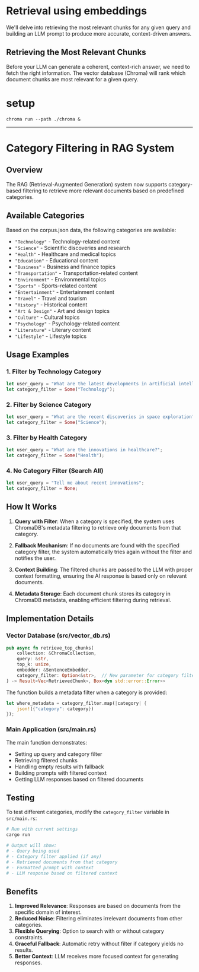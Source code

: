 # Retrieval using embeddings

We'll delve into retrieving the most relevant chunks for any given query and building an LLM prompt to produce more accurate, context-driven answers.

## Retrieving the Most Relevant Chunks

Before your LLM can generate a coherent, context-rich answer, we need to fetch the right information. The vector database (Chroma) will rank which document chunks are most relevant for a given query.

# setup

```shell
chroma run --path ./chroma &
```

---

# Category Filtering in RAG System

## Overview

The RAG (Retrieval-Augmented Generation) system now supports category-based filtering to retrieve more relevant documents based on predefined categories.

## Available Categories

Based on the corpus.json data, the following categories are available:

- `"Technology"` - Technology-related content
- `"Science"` - Scientific discoveries and research
- `"Health"` - Healthcare and medical topics
- `"Education"` - Educational content
- `"Business"` - Business and finance topics
- `"Transportation"` - Transportation-related content
- `"Environment"` - Environmental topics
- `"Sports"` - Sports-related content
- `"Entertainment"` - Entertainment content
- `"Travel"` - Travel and tourism
- `"History"` - Historical content
- `"Art & Design"` - Art and design topics
- `"Culture"` - Cultural topics
- `"Psychology"` - Psychology-related content
- `"Literature"` - Literary content
- `"Lifestyle"` - Lifestyle topics

## Usage Examples

### 1. Filter by Technology Category

```rust
let user_query = "What are the latest developments in artificial intelligence?";
let category_filter = Some("Technology");
```

### 2. Filter by Science Category

```rust
let user_query = "What are the recent discoveries in space exploration?";
let category_filter = Some("Science");
```

### 3. Filter by Health Category

```rust
let user_query = "What are the innovations in healthcare?";
let category_filter = Some("Health");
```

### 4. No Category Filter (Search All)

```rust
let user_query = "Tell me about recent innovations";
let category_filter = None;
```

## How It Works

1. **Query with Filter**: When a category is specified, the system uses ChromaDB's metadata filtering to retrieve only documents from that category.

2. **Fallback Mechanism**: If no documents are found with the specified category filter, the system automatically tries again without the filter and notifies the user.

3. **Context Building**: The filtered chunks are passed to the LLM with proper context formatting, ensuring the AI response is based only on relevant documents.

4. **Metadata Storage**: Each document chunk stores its category in ChromaDB metadata, enabling efficient filtering during retrieval.

## Implementation Details

### Vector Database (src/vector_db.rs)

```rust
pub async fn retrieve_top_chunks(
    collection: &ChromaCollection,
    query: &str,
    top_k: usize,
    embedder: &SentenceEmbedder,
    category_filter: Option<&str>,  // New parameter for category filtering
) -> Result<Vec<RetrievedChunk>, Box<dyn std::error::Error>>
```

The function builds a metadata filter when a category is provided:

```rust
let where_metadata = category_filter.map(|category| {
    json!({"category": category})
});
```

### Main Application (src/main.rs)

The main function demonstrates:

- Setting up query and category filter
- Retrieving filtered chunks
- Handling empty results with fallback
- Building prompts with filtered context
- Getting LLM responses based on filtered documents

## Testing

To test different categories, modify the `category_filter` variable in `src/main.rs`:

```bash
# Run with current settings
cargo run

# Output will show:
# - Query being used
# - Category filter applied (if any)
# - Retrieved documents from that category
# - Formatted prompt with context
# - LLM response based on filtered context
```

## Benefits

1. **Improved Relevance**: Responses are based on documents from the specific domain of interest.
2. **Reduced Noise**: Filtering eliminates irrelevant documents from other categories.
3. **Flexible Querying**: Option to search with or without category constraints.
4. **Graceful Fallback**: Automatic retry without filter if category yields no results.
5. **Better Context**: LLM receives more focused context for generating responses.
